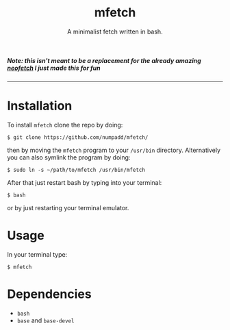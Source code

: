 <h1 align="center">mfetch</h1>
<p align="center">A minimalist fetch written in bash.</p>
<br>
<h5><em>Note: this isn't meant to be a replacement for the already amazing <a href="https://github.com/dylanaraps/neofetch">neofetch</a> I just made this for fun</em></h5>

---

# Installation

To install `mfetch` clone the repo by doing:

`$ git clone https://github.com/numpadd/mfetch/` 

then by moving the `mfetch` program to your `/usr/bin` directory. Alternatively you can also symlink the program by doing:

`$ sudo ln -s ~/path/to/mfetch /usr/bin/mfetch`

After that just restart bash by typing into your terminal:

`$ bash`

or by just restarting your terminal emulator.

# Usage

In your terminal type:

`$ mfetch`

# Dependencies

* `bash`
* `base` and `base-devel`
